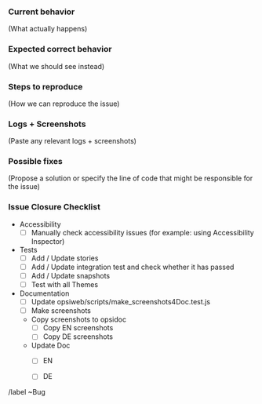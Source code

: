 ### Current behavior

(What actually happens)

### Expected correct behavior

(What we should see instead)

### Steps to reproduce

(How we can reproduce the issue)

### Logs + Screenshots

(Paste any relevant logs + screenshots)

### Possible fixes

(Propose a solution or specify the line of code that might be responsible for the issue)

### Issue Closure Checklist

- Accessibility
  - [ ] Manually check accessibility issues (for example: using Accessibility Inspector)
- Tests
  - [ ] Add / Update stories
  - [ ] Add / Update integration test and check whether it has passed
  - [ ] Add / Update snapshots
  - [ ] Test with all Themes
- Documentation
  - [ ] Update opsiweb/scripts/make_screenshots4Doc.test.js
  - [ ] Make screenshots
  - Copy screenshots to opsidoc
    - [ ] Copy EN screenshots
    - [ ] Copy DE screenshots
  - Update Doc
    - [ ] EN
    - [ ] DE


/label ~Bug
